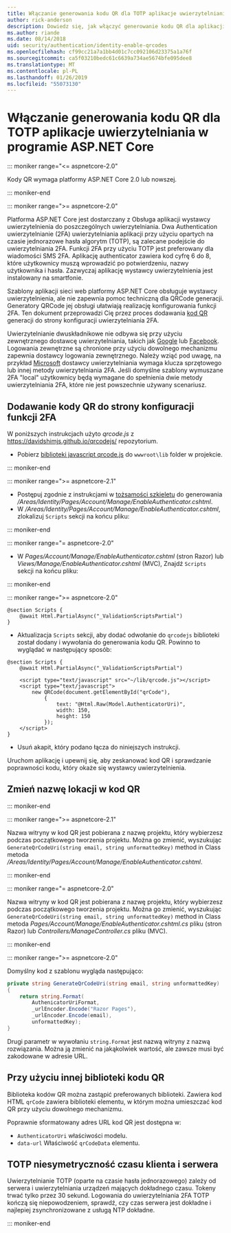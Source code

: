 ```yaml
---
title: Włączanie generowania kodu QR dla TOTP aplikacje uwierzytelniania w programie ASP.NET Core
author: rick-anderson
description: Dowiedz się, jak włączyć generowanie kodu QR dla aplikacji authenticator TOTP, współpracujących z uwierzytelniania dwuskładnikowego platformy ASP.NET Core.
ms.author: riande
ms.date: 08/14/2018
uid: security/authentication/identity-enable-qrcodes
ms.openlocfilehash: cf99cc21a7a1bb4d01c7cc092106d23375a1a76f
ms.sourcegitcommit: ca5f03210bedc61c6639a734ae5674bfe095dee8
ms.translationtype: MT
ms.contentlocale: pl-PL
ms.lasthandoff: 01/26/2019
ms.locfileid: "55073130"
---
```

# <a name="enable-qr-code-generation-for-totp-authenticator-apps-in-aspnet-core"></a>Włączanie generowania kodu QR dla TOTP aplikacje uwierzytelniania w programie ASP.NET Core

::: moniker range="<= aspnetcore-2.0"

Kody QR wymaga platformy ASP.NET Core 2.0 lub nowszej.

::: moniker-end

::: moniker range=">= aspnetcore-2.0"

Platforma ASP.NET Core jest dostarczany z Obsługa aplikacji wystawcy uwierzytelnienia do poszczególnych uwierzytelniania. Dwa Authentication uwierzytelnianie (2FA) uwierzytelniania aplikacji przy użyciu opartych na czasie jednorazowe hasła algorytm (TOTP), są zalecane podejście do uwierzytelniania 2FA. Funkcji 2FA przy użyciu TOTP jest preferowany dla wiadomości SMS 2FA. Aplikację authenticator zawiera kod cyfrę 6 do 8, które użytkownicy muszą wprowadzić po potwierdzeniu, nazwy użytkownika i hasła. Zazwyczaj aplikację wystawcy uwierzytelnienia jest instalowany na smartfonie.

Szablony aplikacji sieci web platformy ASP.NET Core obsługuje wystawcy uwierzytelnienia, ale nie zapewnia pomoc techniczną dla QRCode generacji. Generatory QRCode jej obsługi ułatwiają realizację konfigurowania funkcji 2FA. Ten dokument przeprowadzi Cię przez proces dodawania [kod QR](https://wikipedia.org/wiki/QR_code) generacji do strony konfiguracji uwierzytelniania 2FA.

Uwierzytelnianie dwuskładnikowe nie odbywa się przy użyciu zewnętrznego dostawcę uwierzytelniania, takich jak [Google](xref:security/authentication/google-logins) lub [Facebook](xref:security/authentication/facebook-logins). Logowania zewnętrzne są chronione przy użyciu dowolnego mechanizmu zapewnia dostawcy logowania zewnętrznego. Należy wziąć pod uwagę, na przykład [Microsoft](xref:security/authentication/microsoft-logins) dostawcy uwierzytelniania wymaga klucza sprzętowego lub innej metody uwierzytelniania 2FA. Jeśli domyślne szablony wymuszane 2FA "local" użytkownicy będą wymagane do spełnienia dwie metody uwierzytelniania 2FA, które nie jest powszechnie używany scenariusz.

## <a name="adding-qr-codes-to-the-2fa-configuration-page"></a>Dodawanie kody QR do strony konfiguracji funkcji 2FA

W poniższych instrukcjach użyto *qrcode.js* z https://davidshimjs.github.io/qrcodejs/ repozytorium.

* Pobierz [biblioteki javascript qrcode.js](https://davidshimjs.github.io/qrcodejs/) do `wwwroot\lib` folder w projekcie.

::: moniker-end

::: moniker range=">= aspnetcore-2.1"

* Postępuj zgodnie z instrukcjami w [tożsamości szkieletu](xref:security/authentication/scaffold-identity) do generowania */Areas/Identity/Pages/Account/Manage/EnableAuthenticator.cshtml*.
* W */Areas/Identity/Pages/Account/Manage/EnableAuthenticator.cshtml*, zlokalizuj `Scripts` sekcji na końcu pliku:

::: moniker-end

::: moniker range="= aspnetcore-2.0"

* W *Pages/Account/Manage/EnableAuthenticator.cshtml* (stron Razor) lub *Views/Manage/EnableAuthenticator.cshtml* (MVC), Znajdź `Scripts` sekcji na końcu pliku:

::: moniker-end

::: moniker range=">= aspnetcore-2.0"

```cshtml
@section Scripts {
    @await Html.PartialAsync("_ValidationScriptsPartial")
}
```

* Aktualizacja `Scripts` sekcji, aby dodać odwołanie do `qrcodejs` biblioteki został dodany i wywołania do generowania kodu QR. Powinno to wyglądać w następujący sposób:

```cshtml
@section Scripts {
    @await Html.PartialAsync("_ValidationScriptsPartial")

    <script type="text/javascript" src="~/lib/qrcode.js"></script>
    <script type="text/javascript">
        new QRCode(document.getElementById("qrCode"),
            {
                text: "@Html.Raw(Model.AuthenticatorUri)",
                width: 150,
                height: 150
            });
    </script>
}
```

* Usuń akapit, który podano łącza do niniejszych instrukcji.

Uruchom aplikację i upewnij się, aby zeskanować kod QR i sprawdzanie poprawności kodu, który okaże się wystawcy uwierzytelnienia.

## <a name="change-the-site-name-in-the-qr-code"></a>Zmień nazwę lokacji w kod QR

::: moniker-end

::: moniker range=">= aspnetcore-2.1"

Nazwa witryny w kod QR jest pobierana z nazwę projektu, który wybierzesz podczas początkowego tworzenia projektu. Można go zmienić, wyszukując `GenerateQrCodeUri(string email, string unformattedKey)` method in Class metoda */Areas/Identity/Pages/Account/Manage/EnableAuthenticator.cshtml*.

::: moniker-end

::: moniker range="= aspnetcore-2.0"

Nazwa witryny w kod QR jest pobierana z nazwę projektu, który wybierzesz podczas początkowego tworzenia projektu. Można go zmienić, wyszukując `GenerateQrCodeUri(string email, string unformattedKey)` method in Class metoda *Pages/Account/Manage/EnableAuthenticator.cshtml.cs* pliku (stron Razor) lub *Controllers/ManageController.cs* pliku (MVC).

::: moniker-end

::: moniker range=">= aspnetcore-2.0"

Domyślny kod z szablonu wygląda następująco:

```csharp
private string GenerateQrCodeUri(string email, string unformattedKey)
{
    return string.Format(
        AuthenicatorUriFormat,
        _urlEncoder.Encode("Razor Pages"),
        _urlEncoder.Encode(email),
        unformattedKey);
}
```

Drugi parametr w wywołaniu `string.Format` jest nazwą witryny z nazwą rozwiązania. Można ją zmienić na jakąkolwiek wartość, ale zawsze musi być zakodowane w adresie URL.

## <a name="using-a-different-qr-code-library"></a>Przy użyciu innej biblioteki kodu QR

Biblioteka kodów QR można zastąpić preferowanych biblioteki. Zawiera kod HTML `qrCode` zawiera biblioteki elementu, w którym można umieszczać kod QR przy użyciu dowolnego mechanizmu.

Poprawnie sformatowany adres URL kod QR jest dostępna w:

* `AuthenticatorUri` właściwości modelu.
* `data-url` Właściwość `qrCodeData` elementu.

## <a name="totp-client-and-server-time-skew"></a>TOTP niesymetryczność czasu klienta i serwera

Uwierzytelnianie TOTP (oparte na czasie hasła jednorazowego) zależy od serwera i uwierzytelniania urządzeń mających dokładnego czasu. Tokeny trwać tylko przez 30 sekund. Logowania do uwierzytelniania 2FA TOTP kończą się niepowodzeniem, sprawdź, czy czas serwera jest dokładne i najlepiej zsynchronizowane z usługą NTP dokładne.

::: moniker-end
